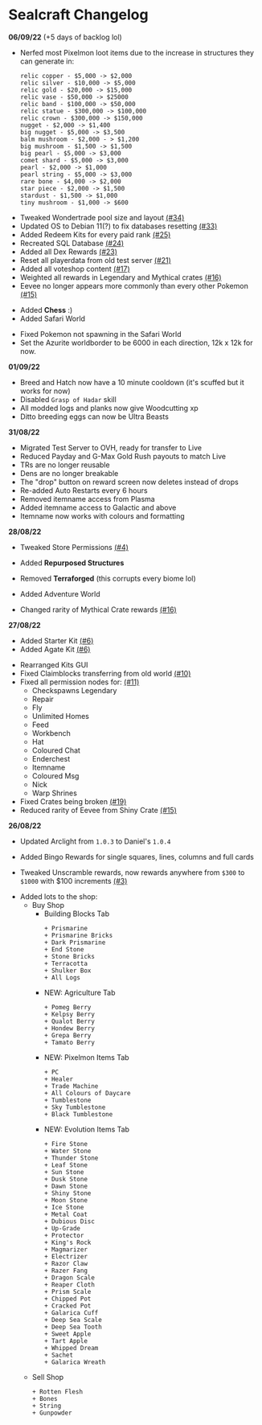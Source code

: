 # Sealcraft Changelog
**__06/09/22__** (+5 days of backlog lol)
- Nerfed most Pixelmon loot items due to the increase in structures they can generate in:
	```
	relic copper - $5,000 -> $2,000
	relic silver - $10,000 -> $5,000
	relic gold - $20,000 -> $15,000
	relic vase - $50,000 -> $25000
	relic band - $100,000 -> $50,000
	relic statue - $300,000 -> $100,000
	relic crown - $300,000 -> $150,000
	nugget - $2,000 -> $1,400
	big nugget - $5,000 -> $3,500
	balm mushroom - $2,000 - > $1,200
	big mushroom - $1,500 -> $1,500
	big pearl - $5,000 -> $3,000
	comet shard - $5,000 -> $3,000
	pearl - $2,000 -> $1,000
	pearl string - $5,000 -> $3,000
	rare bone - $4,000 -> $2,000
	star piece - $2,000 -> $1,500
	stardust - $1,500 -> $1,000
	tiny mushroom - $1,000 -> $600
	```
- Tweaked Wondertrade pool size and layout [(#34)](https://github.com/SansMe69/Sealcraft/issues/34)
- Updated OS to Debian 11(?) to fix databases resetting [(#33)](https://github.com/SansMe69/Sealcraft/issues/33)
- Added Redeem Kits for every paid rank [(#25)](https://github.com/SansMe69/Sealcraft/issues/25)
- Recreated SQL Database [(#24)](https://github.com/SansMe69/Sealcraft/issues/24)
- Added all Dex Rewards [(#23)](https://github.com/SansMe69/Sealcraft/issues/23)
- Reset all playerdata from old test server [(#21)](https://github.com/SansMe69/Sealcraft/issues/21)
- Added all voteshop content [(#17)](https://github.com/SansMe69/Sealcraft/issues/17)
- Weighted all rewards in Legendary and Mythical crates [(#16)](https://github.com/SansMe69/Sealcraft/issues/16)
- Eevee no longer appears more commonly than every other Pokemon [(#15)](https://github.com/SansMe69/Sealcraft/issues/15)
+ Added **Chess** :)
+ Added Safari World
- Fixed Pokemon not spawning in the Safari World
- Set the Azurite worldborder to be 6000 in each direction, 12k x 12k for now.


**__01/09/22__**
- Breed and Hatch now have a 10 minute cooldown (it's scuffed but it works for now)
- Disabled `Grasp of Hadar` skill
- All modded logs and planks now give Woodcutting xp
- Ditto breeding eggs can now be Ultra Beasts


**__31/08/22__**
- Migrated Test Server to OVH, ready for transfer to Live
- Reduced Payday and G-Max Gold Rush payouts to match Live
- TRs are no longer reusable
- Dens are no longer breakable
- The "drop" button on reward screen now deletes instead of drops
- Re-added Auto Restarts every 6 hours
- Removed itemname access from Plasma
- Added itemname access to Galactic and above
- Itemname now works with colours and formatting


**__28/08/22__**
- Tweaked Store Permissions [(#4)](https://github.com/SansMe69/Sealcraft/issues/4)
+ Added **Repurposed Structures**
- Removed **Terraforged** (this corrupts every biome lol)
+ Added Adventure World
- Changed rarity of Mythical Crate rewards [(#16)](https://github.com/SansMe69/Sealcraft/issues/16)


**__27/08/22__**
+ Added Starter Kit [(#6)](https://github.com/SansMe69/Sealcraft/issues/6)
+ Added Agate Kit [(#6)](https://github.com/SansMe69/Sealcraft/issues/6)
- Rearranged Kits GUI
- Fixed Claimblocks transferring from old world [(#10)](https://github.com/SansMe69/Sealcraft/issues/10)
- Fixed all permission nodes for: [(#11)](https://github.com/SansMe69/Sealcraft/issues/11)
	- Checkspawns Legendary
	- Repair
	- Fly
	- Unlimited Homes
	- Feed
	- Workbench
	- Hat
	- Coloured Chat
	- Enderchest
	- Itemname
	- Coloured Msg
	- Nick
	- Warp Shrines
- Fixed Crates being broken [(#19)](https://github.com/SansMe69/Sealcraft/issues/19)
- Reduced rarity of Eevee from Shiny Crate [(#15)](https://github.com/SansMe69/Sealcraft/issues/15)


**__26/08/22__**
- Updated Arclight from `1.0.3` to Daniel's `1.0.4`
+ Added Bingo Rewards for single squares, lines, columns and full cards
- Tweaked Unscramble rewards, now rewards anywhere from `$300` to `$1000` with $100 increments [(#3)](https://github.com/SansMe69/Sealcraft/issues/3)
+ Added lots to the shop:
	- Buy Shop
		- Building Blocks Tab
			```
			+ Prismarine
			+ Prismarine Bricks
			+ Dark Prismarine
			+ End Stone
			+ Stone Bricks
			+ Terracotta
			+ Shulker Box
			+ All Logs
			``` 
		+ NEW: Agriculture Tab
			```
			+ Pomeg Berry
			+ Kelpsy Berry
			+ Qualot Berry
			+ Hondew Berry
			+ Grepa Berry
			+ Tamato Berry
			```
		+ NEW: Pixelmon Items Tab
			```
			+ PC
			+ Healer
			+ Trade Machine
			+ All Colours of Daycare
			+ Tumblestone
			+ Sky Tumblestone
			+ Black Tumblestone
			```
		+ NEW: Evolution Items Tab
			```
			+ Fire Stone
			+ Water Stone
			+ Thunder Stone
			+ Leaf Stone
			+ Sun Stone
			+ Dusk Stone
			+ Dawn Stone
			+ Shiny Stone
			+ Moon Stone
			+ Ice Stone
			+ Metal Coat
			+ Dubious Disc
			+ Up-Grade
			+ Protector
			+ King's Rock
			+ Magmarizer
			+ Electrizer
			+ Razor Claw
			+ Razer Fang
			+ Dragon Scale
			+ Reaper Cloth
			+ Prism Scale
			+ Chipped Pot
			+ Cracked Pot
			+ Galarica Cuff
			+ Deep Sea Scale
			+ Deep Sea Tooth
			+ Sweet Apple
			+ Tart Apple
			+ Whipped Dream
			+ Sachet
			+ Galarica Wreath
			```
	- Sell Shop
		```
		+ Rotten Flesh
		+ Bones
		+ String
		+ Gunpowder
		```